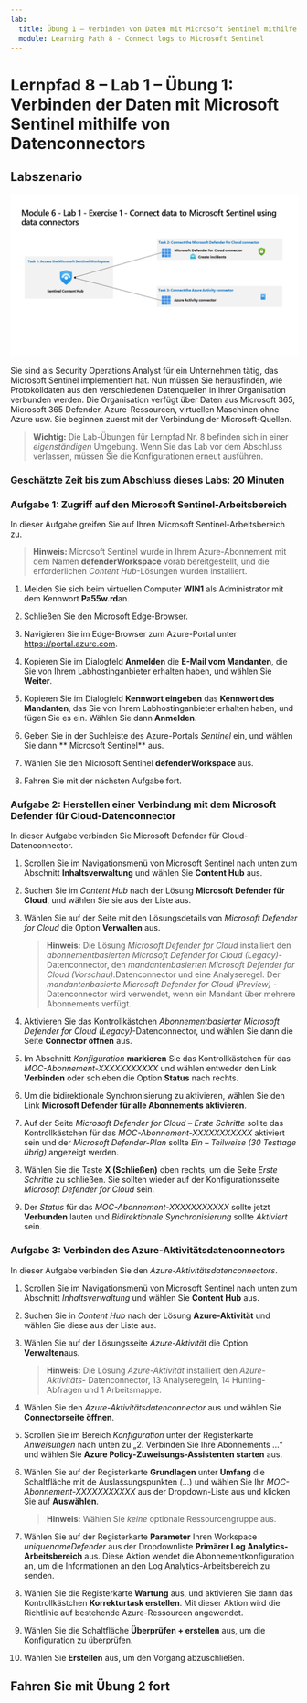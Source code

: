 ```yaml
---
lab:
  title: Übung 1 – Verbinden von Daten mit Microsoft Sentinel mithilfe von Datenconnectors
  module: Learning Path 8 - Connect logs to Microsoft Sentinel
---
```


# Lernpfad 8 – Lab 1 – Übung 1: Verbinden der Daten mit Microsoft Sentinel mithilfe von Datenconnectors

## Labszenario

![Übersicht über Lab.](../Media/SC-200-Lab_Diagrams_Mod6_L1_Ex1.png)

Sie sind als Security Operations Analyst für ein Unternehmen tätig, das Microsoft Sentinel implementiert hat. Nun müssen Sie herausfinden, wie Protokolldaten aus den verschiedenen Datenquellen in Ihrer Organisation verbunden werden. Die Organisation verfügt über Daten aus Microsoft 365, Microsoft 365 Defender, Azure-Ressourcen, virtuellen Maschinen ohne Azure usw. Sie beginnen zuerst mit der Verbindung der Microsoft-Quellen.

>**Wichtig:** Die Lab-Übungen für Lernpfad Nr. 8 befinden sich in einer *eigenständigen* Umgebung. Wenn Sie das Lab vor dem Abschluss verlassen, müssen Sie die Konfigurationen erneut ausführen.

### Geschätzte Zeit bis zum Abschluss dieses Labs: 20 Minuten

### Aufgabe 1: Zugriff auf den Microsoft Sentinel-Arbeitsbereich

In dieser Aufgabe greifen Sie auf Ihren Microsoft Sentinel-Arbeitsbereich zu.

>**Hinweis:** Microsoft Sentinel wurde in Ihrem Azure-Abonnement mit dem Namen **defenderWorkspace** vorab bereitgestellt, und die erforderlichen *Content Hub*-Lösungen wurden installiert.

1. Melden Sie sich beim virtuellen Computer **WIN1** als Administrator mit dem Kennwort **Pa55w.rd**an.  

1. Schließen Sie den Microsoft Edge-Browser.

1. Navigieren Sie im Edge-Browser zum Azure-Portal unter <https://portal.azure.com>.

1. Kopieren Sie im Dialogfeld **Anmelden** die **E-Mail vom Mandanten**, die Sie von Ihrem Labhostinganbieter erhalten haben, und wählen Sie **Weiter**.

1. Kopieren Sie im Dialogfeld **Kennwort eingeben** das **Kennwort des Mandanten**, das Sie von Ihrem Labhostinganbieter erhalten haben, und fügen Sie es ein. Wählen Sie dann **Anmelden**.

1. Geben Sie in der Suchleiste des Azure-Portals *Sentinel* ein, und wählen Sie dann ** Microsoft Sentinel** aus.

1. Wählen Sie den Microsoft Sentinel **defenderWorkspace** aus.

1. Fahren Sie mit der nächsten Aufgabe fort.

### Aufgabe 2: Herstellen einer Verbindung mit dem Microsoft Defender für Cloud-Datenconnector

In dieser Aufgabe verbinden Sie Microsoft Defender für Cloud-Datenconnector.

   <!--- >>**Important:** To *Enable* Bi-directional sync, please rerun  **[Lab 05 Exercise 1](https://microsoftlearning.github.io/SC-200T00A-Microsoft-Security-Operations-Analyst/Instructions/Labs/LAB_AK_05_Lab1_Ex01_Enable_MDC.html)**, Task 2, and select **Setup** from the *Microsoft Defender for Cloud* navigation menu to verify all eligible Azure subscriptions are onboarded. --->

1. Scrollen Sie im Navigationsmenü von Microsoft Sentinel nach unten zum Abschnitt **Inhaltsverwaltung** und wählen Sie **Content Hub** aus.

1. Suchen Sie im *Content Hub* nach der Lösung **Microsoft Defender für Cloud**, und wählen Sie sie aus der Liste aus.

1. Wählen Sie auf der Seite mit den Lösungsdetails von *Microsoft Defender for Cloud* die Option **Verwalten** aus.

    >**Hinweis:** Die Lösung *Microsoft Defender for Cloud* installiert den *abonnementbasierten Microsoft Defender for Cloud (Legacy)*-Datenconnector, den *mandantenbasierten Microsoft Defender for Cloud (Vorschau)*.Datenconnector und eine Analyseregel. Der *mandantenbasierte Microsoft Defender for Cloud (Preview)* -Datenconnector wird verwendet, wenn ein Mandant über mehrere Abonnements verfügt.

1. Aktivieren Sie das Kontrollkästchen *Abonnementbasierter Microsoft Defender for Cloud (Legacy)*-Datenconnector, und wählen Sie dann die Seite **Connector öffnen** aus.

1. Im Abschnitt *Konfiguration* **markieren** Sie das Kontrollkästchen für das *MOC-Abonnement-XXXXXXXXXXX* und wählen entweder den Link **Verbinden** oder schieben die Option **Status** nach rechts.

1. Um die bidirektionale Synchronisierung zu aktivieren, wählen Sie den Link **Microsoft Defender für alle Abonnements aktivieren**.

1. Auf der Seite *Microsoft Defender for Cloud – Erste Schritte* sollte das Kontrollkästchen für das *MOC-Abonnement-XXXXXXXXXXX* aktiviert sein und der *Microsoft Defender-Plan* sollte *Ein – Teilweise (30 Testtage übrig)* angezeigt werden.

1. Wählen Sie die Taste **X (Schließen)** oben rechts, um die Seite *Erste Schritte* zu schließen. Sie sollten wieder auf der Konfigurationsseite *Microsoft Defender for Cloud* sein.

1. Der *Status* für das *MOC-Abonnement-XXXXXXXXXXX* sollte jetzt **Verbunden** lauten und *Bidirektionale Synchronisierung* sollte *Aktiviert* sein.

    <!--- 1. Scroll down and under the *Create incidents - Recommended!* area, verify that *Create incidents automatically from all alerts generated in this connected service* is **Enabled**. --->

### Aufgabe 3: Verbinden des Azure-Aktivitätsdatenconnectors

In dieser Aufgabe verbinden Sie den *Azure-Aktivitätsdatenconnectors*.

1. Scrollen Sie im Navigationsmenü von Microsoft Sentinel nach unten zum Abschnitt *Inhaltsverwaltung* und wählen Sie **Content Hub** aus.

1. Suchen Sie in *Content Hub* nach der Lösung **Azure-Aktivität** und wählen Sie diese aus der Liste aus.

1. Wählen Sie auf der Lösungsseite *Azure-Aktivität* die Option **Verwalten**aus.

    >**Hinweis:** Die Lösung *Azure-Aktivität* installiert den *Azure-Aktivitäts-* Datenconnector, 13 Analyseregeln, 14 Hunting-Abfragen und 1 Arbeitsmappe.

1.  Wählen Sie den *Azure-Aktivitätsdatenconnector* aus und wählen Sie **Connectorseite öffnen**.

1. Scrollen Sie im Bereich *Konfiguration* unter der Registerkarte *Anweisungen* nach unten zu „2. Verbinden Sie Ihre Abonnements …“ und wählen Sie **Azure Policy-Zuweisungs-Assistenten starten** aus.

1. Wählen Sie auf der Registerkarte **Grundlagen** unter **Umfang** die Schaltfläche mit de Auslassungspunkten (…) und wählen Sie Ihr *MOC-Abonnement-XXXXXXXXXXX* aus der Dropdown-Liste aus und klicken Sie auf **Auswählen**.

    >**Hinweis:** Wählen Sie *keine* optionale Ressourcengruppe aus.

1. Wählen Sie auf der Registerkarte **Parameter** Ihren Workspace *uniquenameDefender* aus der Dropdownliste **Primärer Log Analytics-Arbeitsbereich** aus. Diese Aktion wendet die Abonnementkonfiguration an, um die Informationen an den Log Analytics-Arbeitsbereich zu senden.

1. Wählen Sie die Registerkarte **Wartung** aus, und aktivieren Sie dann das Kontrollkästchen **Korrekturtask erstellen**. Mit dieser Aktion wird die Richtlinie auf bestehende Azure-Ressourcen angewendet.

1. Wählen Sie die Schaltfläche **Überprüfen + erstellen** aus, um die Konfiguration zu überprüfen.

1. Wählen Sie **Erstellen** aus, um den Vorgang abzuschließen.

## Fahren Sie mit Übung 2 fort
